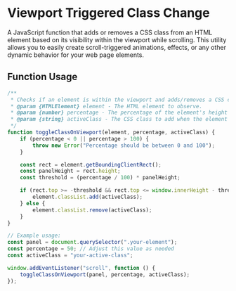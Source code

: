 # Viewport Triggered Class Change

A JavaScript function that adds or removes a CSS class from an HTML element based on its visibility within the viewport while scrolling. This utility allows you to easily create scroll-triggered animations, effects, or any other dynamic behavior for your web page elements.

## Function Usage

```javascript
/**
 * Checks if an element is within the viewport and adds/removes a CSS class accordingly.
 * @param {HTMLElement} element - The HTML element to observe.
 * @param {number} percentage - The percentage of the element's height that needs to be visible in the viewport.
 * @param {string} activeClass - The CSS class to add when the element is in the viewport.
 */
function toggleClassOnViewport(element, percentage, activeClass) {
    if (percentage < 0 || percentage > 100) {
        throw new Error("Percentage should be between 0 and 100");
    }

    const rect = element.getBoundingClientRect();
    const panelHeight = rect.height;
    const threshold = (percentage / 100) * panelHeight;

    if (rect.top >= -threshold && rect.top <= window.innerHeight - threshold) {
        element.classList.add(activeClass);
    } else {
        element.classList.remove(activeClass);
    }
}

// Example usage:
const panel = document.querySelector(".your-element");
const percentage = 50; // Adjust this value as needed
const activeClass = "your-active-class";

window.addEventListener("scroll", function () {
    toggleClassOnViewport(panel, percentage, activeClass);
});
